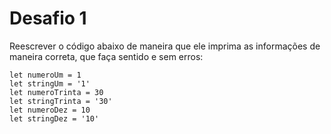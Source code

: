 # Desafio 1
Reescrever o código abaixo de maneira que ele imprima as informações de maneira correta, que faça sentido e sem erros:
```
let numeroUm = 1
let stringUm = '1'
let numeroTrinta = 30
let stringTrinta = '30'
let numeroDez = 10
let stringDez = '10'
```
